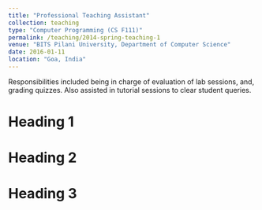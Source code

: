 ```yaml
---
title: "Professional Teaching Assistant"
collection: teaching
type: "Computer Programming (CS F111)"
permalink: /teaching/2014-spring-teaching-1
venue: "BITS Pilani University, Department of Computer Science"
date: 2016-01-11
location: "Goa, India"
---
```


Responsibilities included being in charge of evaluation of lab sessions, and, grading quizzes. Also assisted in tutorial sessions to clear student queries. 

Heading 1
======

Heading 2
======

Heading 3
======
